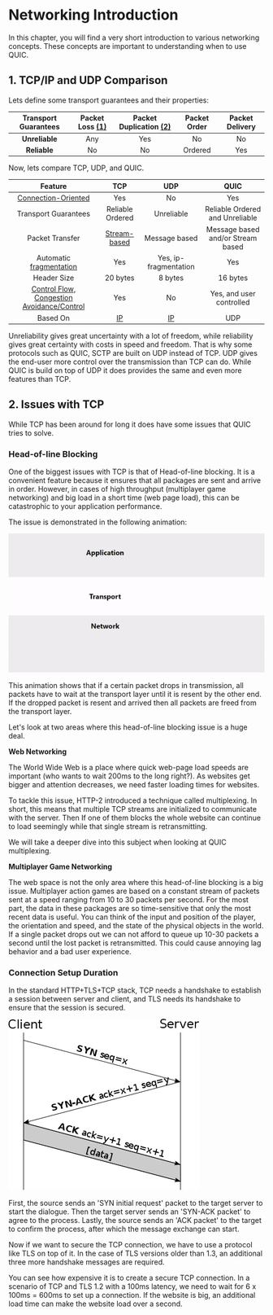 # Networking Introduction

In this chapter, you will find a very short introduction to various networking concepts. 
These concepts are important to understanding when to use QUIC.

## 1. TCP/IP and UDP Comparison

Lets define some transport guarantees and their properties:

| Transport Guarantees | Packet Loss [(1)][1]  | Packet Duplication [(2)][2] | Packet Order | Packet Delivery |
| :-------------:   | :-------------: | :-------------: | :-------------: | :-------------:
|   **Unreliable**  |       Any       |      Yes        |     No          |   No
|   **Reliable**    |       No        |      No         |     Ordered     |   Yes

Now, lets compare TCP, UDP, and QUIC.

| Feature |  TCP  | UDP | QUIC
| :-------------: | :-------------: | :-------------: | :-------------: |
|  [Connection-Oriented][6]           |       Yes         | No                       | Yes
|  Transport Guarantees              | Reliable Ordered  | Unreliable               | Reliable Ordered and Unreliable 
|  Packet Transfer                    | [Stream-based][4] | Message based            | Message based and/or Stream based
|  Automatic [fragmentation][8]       | Yes               | Yes, ip-fragmentation    | Yes
|  Header Size                        |  20 bytes         | 8 bytes                  |  16 bytes  
|  [Control Flow, Congestion Avoidance/Control][5] | Yes  | No                       |  Yes, and user controlled                                          
|  Based On | [IP][3]                | [IP][3]            |  UDP

Unreliability gives great uncertainty with a lot of freedom, while reliability gives great certainty with costs in speed and freedom.
That is why some protocols such as QUIC, SCTP are built on UDP instead of TCP. 
UDP gives the end-user more control over the transmission than TCP can do. 
While QUIC is build on top of UDP it does provides the same and even more features than TCP.

## 2. Issues with TCP 

While TCP has been around for long it does have some issues that QUIC tries to solve.

### Head-of-line Blocking

One of the biggest issues with TCP is that of Head-of-line blocking. 
It is a convenient feature because it ensures that all packages are sent and arrive in order. 
However, in cases of high throughput (multiplayer game networking) and big load in a short time (web page load), this can be catastrophic to your application performance.

The issue is demonstrated in the following animation:

![Head of line blocking][animation] 

This animation shows that if a certain packet drops in transmission, all packets have to wait at the transport layer until it is resent by the other end.
If the dropped packet is resent and arrived then all packets are freed from the transport layer. 

Let's look at two areas where this head-of-line blocking issue is a huge deal.

**Web Networking**

The World Wide Web is a place where quick web-page load speeds are important (who wants to wait 200ms to the long right?).
As websites get bigger and attention decreases, we need faster loading times for websites.

To tackle this issue, HTTP-2 introduced a technique called multiplexing. 
In short, this means that multiple TCP streams are initialized to communicate with the server. 
Then If one of them blocks the whole website can continue to load seemingly while that single stream is retransmitting.

We will take a deeper dive into this subject when looking at QUIC multiplexing.

**Multiplayer Game Networking**

The web space is not the only area where this head-of-line blocking is a big issue.
Multiplayer action games are based on a constant stream of packets sent at a speed ranging from 10 to 30 packets per second.
For the most part, the data in these packages are so time-sensitive that only the most recent data is useful.
You can think of the input and position of the player, the orientation and speed, and the state of the physical objects in the world.
If a single packet drops out we can not afford to queue up 10-30 packets a second until the lost packet is retransmitted. 
This could cause annoying lag behavior and a bad user experience. 
   
### Connection Setup Duration

In the standard HTTP+TLS+TCP stack, TCP needs a handshake to establish a session between server and client, 
and TLS needs its handshake to ensure that the session is secured.

![TCP-handshake](./images/tcp-handshake.svg.png)

First, the source sends an 'SYN initial request' packet to the target server to start the dialogue. 
Then the target server sends an 'SYN-ACK packet' to agree to the process.
Lastly, the source sends an 'ACK packet' to the target to confirm the process, after which the message exchange can start. 
 
Now if we want to secure the TCP connection, we have to use a protocol like TLS on top of it. 
In the case of TLS versions older than 1.3, an additional three more handshake messages are required.

You can see how expensive it is to create a secure TCP connection. 
In a scenario of TCP and TLS 1.2 with a 100ms latency, we need to wait for 6 x 100ms = 600ms to set up a connection. 
If the website is big, an additional load time can make the website load over a second. 

[animation]: ./images/hol.gif 

[1]: https://en.wikipedia.org/wiki/Packet_loss
[2]: https://observersupport.viavisolutions.com/html_doc/current/index.html#page/gigastor_hw/packet_deduplicating.html
[3]: https://nl.wikipedia.org/wiki/Internetprotocol
[4]: https://en.wikipedia.org/wiki/Stream_(computing)
[5]: https://en.wikipedia.org/wiki/TCP_congestion_control
[6]: https://en.wikipedia.org/wiki/Connection-oriented_communication
[7]: https://en.wikipedia.org/wiki/Internet_protocol_suite
[8]: https://en.wikipedia.org/wiki/IP_fragmentation
